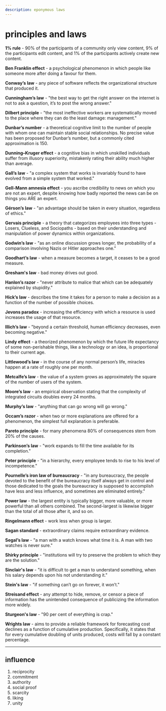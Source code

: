 ```yaml
---
description: eponymous laws
---
```


# principles and laws

**1% rule** - 90% of the participants of a community only view content, 9% of the participants edit content, and 1% of the participants actively create new content.

**Ben Franklin effect** - a psychological phenomenon in which people like someone more after doing a favour for them.

**Conway’s law** - any piece of software reflects the organizational structure that produced it.

**Cunningham’s law** - "the best way to get the right answer on the internet is not to ask a question, it’s to post the wrong answer."

**Dilbert principle** - "the most ineffective workers are systematically moved to the place where they can do the least damage: management."

**Dunbar’s number** - a theoretical cognitive limit to the number of people with whom one can maintain stable social relationships. No precise value has been proposed for Dunbar’s number, but a commonly cited approximation is 150.

**Dunning–Kruger effect** - a cognitive bias in which unskilled individuals suffer from illusory superiority, mistakenly rating their ability much higher than average.

**Gall’s law** - "a complex system that works is invariably found to have evolved from a simple system that worked."

**Gell-Mann amnesia effect** - you ascribe credibility to news on which you are not an expert, despite knowing how badly reported the news can be on things you ARE an expert.

**Gérson’s law** - "an advantage should be taken in every situation, regardless of ethics."

**Gervais principle** - a theory that categorizes employees into three types - Losers, Clueless, and Sociopaths - based on their understanding and manipulation of power dynamics within organizations.

**Godwin’s law** - "as an online discussion grows longer, the probability of a comparison involving Nazis or Hitler approaches one."

**Goodhart’s law** - when a measure becomes a target, it ceases to be a good measure.

**Gresham's law** - bad money drives out good.

**Hanlon’s razor** - "never attribute to malice that which can be adequately explained by stupidity."

**Hick’s law** - describes the time it takes for a person to make a decision as a function of the number of possible choices.

**Jevons paradox** - increasing the efficiency with which a resource is used increases the usage of that resource.

**Illich’s law** - "beyond a certain threshold, human efficiency decreases, even becoming negative."

**Lindy effect** - a theorized phenomenon by which the future life expectancy of some non-perishable things, like a technology or an idea, is proportional to their current age.

**Littlewood’s law** - in the course of any normal person’s life, miracles happen at a rate of roughly one per month.

**Metcalfe’s law** - the value of a system grows as approximately the square of the number of users of the system.

**Moore’s law** - an empirical observation stating that the complexity of integrated circuits doubles every 24 months.

**Murphy’s law** - "anything that can go wrong will go wrong."

**Occam’s razor** - when two or more explanations are offered for a phenomenon, the simplest full explanation is preferable.

**Pareto principle** - for many phenomena 80% of consequences stem from 20% of the causes.

**Parkinson’s law** - "work expands to fill the time available for its completion."

**Peter principle** - "in a hierarchy, every employee tends to rise to his level of incompetence."

**Pournelle’s iron law of bureaucracy** - "in any bureaucracy, the people devoted to the benefit of the bureaucracy itself always get in control and those dedicated to the goals the bureaucracy is supposed to accomplish have less and less influence, and sometimes are eliminated entirely."

**Power law** - the largest entity is typically bigger, more valuable, or more powerful than all others combined. The second-largest is likewise bigger than the total of all those after it, and so on.

**Ringelmann effect** - work less when group is larger.

**Sagan standard** - extraordinary claims require extraordinary evidence.

**Segal’s law** - "a man with a watch knows what time it is. A man with two watches is never sure."

**Shirky principle** - "institutions will try to preserve the problem to which they are the solution."

**Sinclair's law** - "it is difficult to get a man to understand something, when his salary depends upon his not understanding it."

**Stein's law** - "if something can’t go on forever, it won’t."

**Streisand effect** - any attempt to hide, remove, or censor a piece of information has the unintended consequence of publicizing the information more widely.

**Sturgeon's law** - "90 per cent of everything is crap."

**Wrights law** - aims to provide a reliable framework for forecasting cost declines as a function of cumulative production. Specifically, it states that for every cumulative doubling of units produced, costs will fall by a constant percentage.

***

## influence

1. reciprocity
2. commitment
3. authority
4. social proof
5. scarcity
6. liking
7. unity
